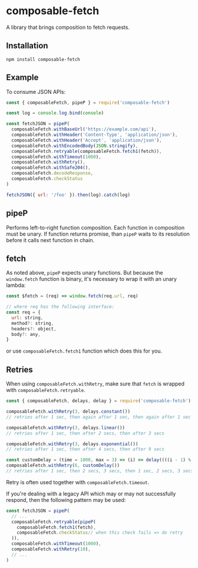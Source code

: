 # composable-fetch

A library that brings composition to fetch requests.

## Installation

```
npm install composable-fetch
```

## Example

To consume JSON APIs:

```js
const { composableFetch, pipeP } = require('composable-fetch')

const log = console.log.bind(console)

const fetchJSON = pipeP(
  composableFetch.withBaseUrl('https://example.com/api'),
  composableFetch.withHeader('Content-Type', 'application/json'),
  composableFetch.withHeader('Accept', 'application/json'),
  composableFetch.withEncodedBody(JSON.stringify),
  composableFetch.retryable(composableFetch.fetch1(fetch)),
  composableFetch.withTimeout(1000),
  composableFetch.withRetry(),
  composableFetch.withSafe204(),
  composableFetch.decodeResponse,
  composableFetch.checkStatus
)

fetchJSON({ url: '/foo' }).then(log).catch(log)

```
## pipeP

Performs left-to-right function composition. Each function in composition must be unary. If function returns promise, than `pipeP` waits to its resolution before it calls next function in chain.

## fetch

As noted above, `pipeP` expects unary functions. But because the `window.fetch` function is binary, it's necessary to wrap it with an unary lambda:

```js
const $fetch = (req) => window.fetch(req.url, req)

// where req has the following interface:
const req = {
  url: string,
  method?: string,
  headers?: object,
  body?: any,
}
```

or use `composableFetch.fetch1` function which does this for you.

## Retries

When using `composableFetch.withRetry`, make sure that `fetch` is wrapped with `composableFetch.retryable`.

```js
const { composableFetch, delays, delay } = require('composable-fetch')

composableFetch.withRetry(3, delays.constant())
// retries after 1 sec, then again after 1 sec, then again after 1 sec

composableFetch.withRetry(3, delays.linear())
// retries after 1 sec, then after 2 secs, then after 3 secs

composableFetch.withRetry(3, delays.exponential())
// retries after 1 sec, then after 4 secs, then after 9 secs

const customDelay = (time = 1000, max = 3) => (i) => delay((((i - 1) % max) + 1) * time),
composableFetch.withRetry(6, customDelay())
// retries after 1 sec, then 2 secs, 3 secs, then 1 sec, 2 secs, 3 secs
```

Retry is often used together with `composableFetch.timeout`.

If you're dealing with a legacy API which may or may not successfully respond, then the following pattern may be used:

```js
const fetchJSON = pipeP(
  // ...
  composableFetch.retryable(pipeP(
    composableFetch.fetch1(fetch),
    composableFetch.checkStatus// when this check fails => do retry
  )),
  composableFetch.withTimeout(1000),
  composableFetch.withRetry(10),
  // ...
)
```
